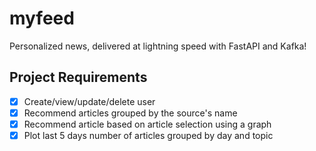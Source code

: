 # myfeed
Personalized news, delivered at lightning speed with FastAPI and Kafka!

## Project Requirements
- [x] Create/view/update/delete user
- [x] Recommend articles grouped by the source's name
- [x] Recommend article based on article selection using a graph
- [x] Plot last 5 days number of articles grouped by day and topic